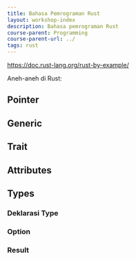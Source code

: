 ```yaml
---
title: Bahasa Pemrograman Rust
layout: workshop-index
description: Bahasa pemrograman Rust
course-parent: Programming
course-parent-url: ../
tags: rust
---
```


https://doc.rust-lang.org/rust-by-example/

Aneh-aneh di Rust:

## Pointer

## Generic

## Trait

## Attributes

## Types

### Deklarasi Type

### Option

### Result
